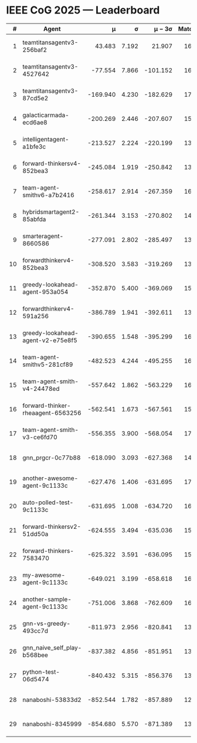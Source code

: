 # IEEE CoG 2025 — Leaderboard

| # | Agent | μ | σ | μ − 3σ | Matches | Updated |
|---:|---|---:|---:|---:|---:|---|
| 1 | teamtitansagentv3-256baf2 | 43.483 | 7.192 | 21.907 | 16716 | 2025-08-23 18:42 |
| 2 | teamtitansagentv3-4527642 | -77.554 | 7.866 | -101.152 | 16050 | 2025-08-23 18:42 |
| 3 | teamtitansagentv3-87cd5e2 | -169.940 | 4.230 | -182.629 | 17366 | 2025-08-23 18:42 |
| 4 | galacticarmada-ecd6ae8 | -200.269 | 2.446 | -207.607 | 15080 | 2025-08-23 18:42 |
| 5 | intelligentagent-a1bfe3c | -213.527 | 2.224 | -220.199 | 13607 | 2025-08-23 18:42 |
| 6 | forward-thinkersv4-852bea3 | -245.084 | 1.919 | -250.842 | 13025 | 2025-08-23 18:42 |
| 7 | team-agent-smithv6-a7b2416 | -258.617 | 2.914 | -267.359 | 16220 | 2025-08-23 18:42 |
| 8 | hybridsmartagent2-85abfda | -261.344 | 3.153 | -270.802 | 14023 | 2025-08-23 18:42 |
| 9 | smarteragent-8660586 | -277.091 | 2.802 | -285.497 | 13934 | 2025-08-23 18:42 |
| 10 | forwardthinkerv4-852bea3 | -308.520 | 3.583 | -319.269 | 13385 | 2025-08-23 18:42 |
| 11 | greedy-lookahead-agent-953a054 | -352.870 | 5.400 | -369.069 | 15410 | 2025-08-23 18:42 |
| 12 | forwardthinkerv4-591a256 | -386.789 | 1.941 | -392.611 | 13466 | 2025-08-23 18:42 |
| 13 | greedy-lookahead-agent-v2-e75e8f5 | -390.655 | 1.548 | -395.299 | 16310 | 2025-08-23 18:42 |
| 14 | team-agent-smithv5-281cf89 | -482.523 | 4.244 | -495.255 | 16120 | 2025-08-23 18:42 |
| 15 | team-agent-smith-v4-24478ed | -557.642 | 1.862 | -563.229 | 16842 | 2025-08-23 18:42 |
| 16 | forward-thinker-rheaagent-6563256 | -562.541 | 1.673 | -567.561 | 15508 | 2025-08-23 18:42 |
| 17 | team-agent-smith-v3-ce6fd70 | -556.355 | 3.900 | -568.054 | 17302 | 2025-08-23 18:42 |
| 18 | gnn_prgcr-0c77b88 | -618.090 | 3.093 | -627.368 | 14580 | 2025-08-23 18:42 |
| 19 | another-awesome-agent-9c1133c | -627.476 | 1.406 | -631.695 | 17080 | 2025-08-23 18:42 |
| 20 | auto-polled-test-9c1133c | -631.695 | 1.008 | -634.720 | 16440 | 2025-08-23 18:42 |
| 21 | forward-thinkersv2-51dd50a | -624.555 | 3.494 | -635.036 | 15928 | 2025-08-23 18:42 |
| 22 | forward-thinkers-7583470 | -625.322 | 3.591 | -636.095 | 15040 | 2025-08-23 18:42 |
| 23 | my-awesome-agent-9c1133c | -649.021 | 3.199 | -658.618 | 16240 | 2025-08-23 18:42 |
| 24 | another-sample-agent-9c1133c | -751.006 | 3.868 | -762.609 | 16460 | 2025-08-23 18:42 |
| 25 | gnn-vs-greedy-493cc7d | -811.973 | 2.956 | -820.841 | 13120 | 2025-08-23 18:42 |
| 26 | gnn_naive_self_play-b568bee | -837.382 | 4.856 | -851.951 | 13000 | 2025-08-23 18:42 |
| 27 | python-test-06d5474 | -840.432 | 5.315 | -856.376 | 13270 | 2025-08-23 18:42 |
| 28 | nanaboshi-53833d2 | -852.544 | 1.782 | -857.889 | 12520 | 2025-08-23 18:42 |
| 29 | nanaboshi-8345999 | -854.680 | 5.570 | -871.389 | 13770 | 2025-08-23 18:42 |
